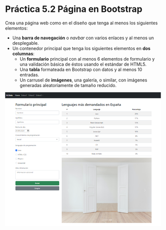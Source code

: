 # Práctica 5.2 Página en Bootstrap

Crea una página web como en el diseño que tenga al menos los siguientes elementos:
-   Una **barra de navegación** o *navbar* con varios enlaces y al menos un desplegable.
-   Un contenedor principal que tenga los siguientes elementos en **dos columnas**:
    -   Un **formulario** principal con al menos 6 elementos de formulario y una validación básica de éstos usando el estándar de HTML5.
    -   Una **tabla** formateada en Bootstrap con datos y al menos 10 entradas.
    -	Un carrusel de **imágenes**, una galería, o similar, con imágenes generadas aleatoriamente de tamaño reducido.

![](media/9e619c7221b7ff3c464c086da7136b3b.png)
